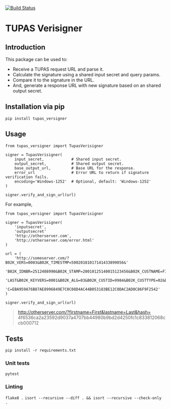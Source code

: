 [![Build Status](https://api.travis-ci.org/adarshk7/tupas_verisigner.png)](https://api.travis-ci.org/adarshk7/tupas_verisigner)

# TUPAS Verisigner

## Introduction

This package can be used to:

* Receive a TUPAS request URL and parse it.
* Calculate the signature using a shared input secret and query params.
* Compare it to the signature in the URL.
* And, generate a response URL with new signature based on an shared output secret.


## Installation via pip

`pip install tupas_versigner`


## Usage

```
from tupas_versigner import TupasVerisigner

signer = TupasVerisigner(
    input_secret,            # Shared input secret.
    output_secret,           # Shared output secret.
    base_output_url,         # Base URL for the response.
    error_url                # Error URL to return if signature verification fails.
    encoding='Windows-1252'  # Optional, default: 'Windows-1252'
)

signer.verify_and_sign_url(url)
```

For example,

```
from tupas_versigner import TupasVerisigner

signer = TupasVerisigner(
    'inputsecret',
    'outputsecret'
    'http://otherserver.com',
    'http://otherserver.com/error.html'
)

url = (
    'http://someserver.com/?B02K_VERS=0003&B02K_TIMESTMP=50020181017141433899056&'
    'B02K_IDNBR=2512408990&B02K_STAMP=20010125140015123456&B02K_CUSTNAME=FIRST%20'
    'LAST&B02K_KEYVERS=0001&B02K_ALG=03&B02K_CUSTID=9984&B02K_CUSTTYPE=02&B02K_MA'
    'C=EBA959A76B87AE8996849E7C0C08D4AC44B053183BE12C0DAC2AD0C86F9F2542'
)

signer.verify_and_sign_url(url)
```

> http://otherserver.com/?firstname=First&lastname=Last&hash= 4f6536ca2a23592d9037a4707bb44980b9bd2d4250fc1c833812068ccb000712


## Tests

`pip install -r requirements.txt`


### Unit tests

`pytest`


### Linting

`flake8 .`
`isort --recursive --diff . && isort --recursive --check-only .`
